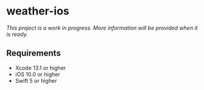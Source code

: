 # weather-ios
*This project is a work in progress.
More information will be provided when it is ready.*

## Requirements
- Xcode 13.1 or higher
- iOS 10.0 or higher
- Swift 5 or higher
